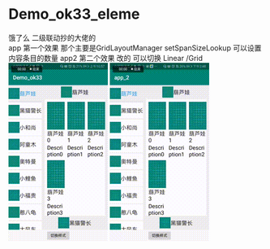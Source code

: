 # Demo_ok33_eleme
饿了么 二级联动抄的大佬的   
app 第一个效果 那个主要是GridLayoutManager setSpanSizeLookup 可以设置  内容条目的数量
app2 第二个效果  改的 可以切换 Linear /Grid  
![image](https://github.com/zhangqifan1/Demo_ok33_eleme/blob/master/app/src/main/res/drawable/aa.gif)
![image](https://github.com/zhangqifan1/Demo_ok33_eleme/blob/master/app_2/src/main/res/drawable/bb.gif)
